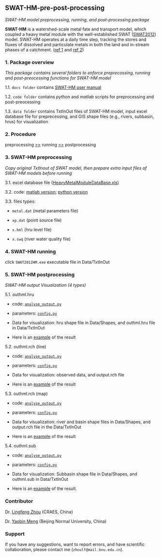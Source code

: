 ## SWAT-HM-pre-post-processing
_SWAT-HM model preprocessing, running, and post-processing package_

__SWAT-HM__ is a watershed-scale metal fate and transport model, which coupled a heavy metal module with the well-established SWAT ([SWAT2012](https://swat.tamu.edu/software/)) model. SWAT-HM operates at a daily time step, tracking the stores and fluxes of dissolved and particulate metals in both the land and in-stream phases of a catchment. ([ref 1](https://www.sciencedirect.com/science/article/pii/S0048969717325305) and [ref 2](https://www.sciencedirect.com/science/article/pii/S0022169420301591))

### 1. Package overview

_This package contains several folders to enforce preprecossing, running and post-preocessing functions for SWAT-HM model_

1.1. `docs folder` contains [SWAT-HM user manual](https://github.com/LyntonZhou/SWAT-HM-pre-post-processing/tree/main/docs)

1.2. `code folder` contains _python_ and _matlab_ scripts for preprocessing and post-preocessing

1.3. `data folder` contains TxtInOut files of SWAT-HM model, input excel database file for preprecessing, and GIS shape files (e.g., rivers, subbasin, hrus) for visualization

### 2. Procedure

preprocessing [>>](https://github.com/LyntonZhou/SWAT-HM-pre-post-processing/blob/main/README.md###3.SWAT-HM-preprocessing) running [>>](https://github.com/LyntonZhou/SWAT-HM-pre-post-processing/blob/main/README.md###4.SWAT-HM-running) postprocessing

### 3. SWAT-HM preprocessing

_Copy original TxtInout of SWAT model, then prepare extra input files of SWAT-HM models before running_ 

3.1. excel database file ([HeavyMetalModuleDataBase.xls](https://github.com/LyntonZhou/SWAT-HM-pre-post-processing/tree/main/data))

3.2. code: 
[matlab version](https://github.com/LyntonZhou/SWAT-HM-pre-post-processing/tree/main/code/matlab/preprocessing);  [python version](https://github.com/LyntonZhou/SWAT-HM-pre-post-processing/tree/main/code/python/preprocessing)

3.3. files types: 

 * `metal.dat` (metal parameters file)
  
 * `xp.dat` (point source file) 
  
 * `x.hml` (hru level file)
  
 * `x.swq` (river water quality file)
 

### 4. SWAT-HM running

click `SWAT2012HM.exe` executable file in Data/TxtInOut

### 5. SWAT-HM postprocessing

_SWAT-HM output Visualization (4 types)_  

5.1. outhml.hru

* code: [`analyse_output.py`](https://github.com/LyntonZhou/SWAT-HM-pre-post-processing/blob/main/code/python/postprocessing/analyse_output.py)

* parameters: [`config.py`](https://github.com/LyntonZhou/SWAT-HM-pre-post-processing/blob/main/code/python/postprocessing/config.py)

* Data for visualization: hru shape file in Data/Shapes, and outhml.hru file in Data/TxtInOut 

* Here is an [example](https://github.com/LyntonZhou/SWAT-HM-pre-post-processing/blob/main/data/Visualization/pic_output_hru_map/2012-01.png) of the result

5.2. outhml.rch (line)

* code: [`analyse_output.py`](https://github.com/LyntonZhou/SWAT-HM-pre-post-processing/blob/main/code/python/postprocessing/analyse_output.py)

* parameters: [`config.py`](https://github.com/LyntonZhou/SWAT-HM-pre-post-processing/blob/main/code/python/postprocessing/config.py)

* Data for visualization: observed data, and output.rch file

* Here is an [example](https://github.com/LyntonZhou/SWAT-HM-pre-post-processing/blob/main/data/Visualization/pic_output_rch_line/1_line.png) of the result

5.3. outhml.rch (map)

* code: [`analyse_output.py`](https://github.com/LyntonZhou/SWAT-HM-pre-post-processing/blob/main/code/python/postprocessing/analyse_output.py)

* parameters: [`config.py`](https://github.com/LyntonZhou/SWAT-HM-pre-post-processing/blob/main/code/python/postprocessing/config.py)

* Data for visualization: river and basin shape files in Data/Shapes, and output.rch file in the Data/TxtInOut

* Here is an [example](https://github.com/LyntonZhou/SWAT-HM-pre-post-processing/blob/main/data/Visualization/pic_output_rch_map/2012-01.png) of the result

5.4. outhml.sub

* code: [`analyse_output.py`](https://github.com/LyntonZhou/SWAT-HM-pre-post-processing/blob/main/code/python/postprocessing/analyse_output.py)

* parameters: [`config.py`](https://github.com/LyntonZhou/SWAT-HM-pre-post-processing/blob/main/code/python/postprocessing/config.py)

* Data for visualization: Subbasin shape file in Data/Shapes, and outhml.sub in Data/TxtInOut

* Here is an [example](https://github.com/LyntonZhou/SWAT-HM-pre-post-processing/blob/main/code/python/postprocessing/pic_output_sub_map/2012-01.png) of the result.

### Contributor
Dr. [Lingfeng Zhou](https://www.researchgate.net/profile/Lingfeng-Zhou) (CRAES, China)

Dr. [Yaobin Meng](https://nsem.bnu.edu.cn/fjs/120716.htm) (Beijing Normal University, China)

### Support

If you have any suggestions, want to report errors, and have scientific collaboration, please contact me (`zhoulf@mail.bnu.edu.cn`).
